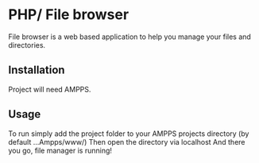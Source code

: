 # PHP/ File browser

File browser is a web based application to help you manage your files and directories.

## Installation
Project will need AMPPS.

## Usage
To run simply add the project folder to your AMPPS projects directory (by default ...Ampps/www/)
Then open the directory via localhost
And there you go, file manager is running!


